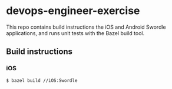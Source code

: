 # devops-engineer-exercise

This repo contains build instructions the iOS and Android Swordle applications, and runs unit tests with the Bazel build tool.

## Build instructions

### iOS

```sh
$ bazel build //iOS:Swordle
```
